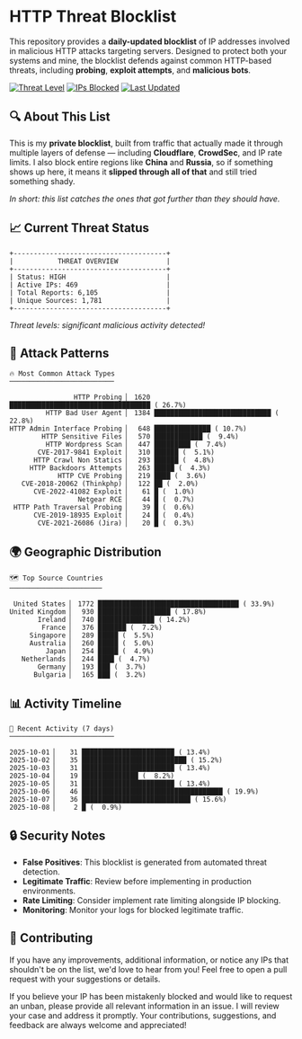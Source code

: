 # HTTP Threat Blocklist

This repository provides a **daily-updated blocklist** of IP addresses involved in malicious HTTP attacks targeting servers. Designed to protect both your systems and mine, the blocklist defends against common HTTP-based threats, including **probing**, **exploit attempts**, and **malicious bots**.

[![Threat Level](https://img.shields.io/badge/Threat%20Level-HIGH-red)](.)
[![IPs Blocked](https://img.shields.io/badge/IPs%20Blocked-469-blue)](.)
[![Last Updated](https://img.shields.io/badge/Updated-2025--10--08-brightgreen)](.)

## 🔍 About This List

This is my **private blocklist**, built from traffic that actually made it through multiple layers of defense — including **Cloudflare**, **CrowdSec**, and IP rate limits. I also block entire regions like **China** and **Russia**, so if something shows up here, it means it **slipped through all of that** and still tried something shady.

*In short: this list catches the ones that got further than they should have.*

## 📈 Current Threat Status

```
+--------------------------------------+
|           THREAT OVERVIEW            |
+--------------------------------------+
| Status: HIGH                         |
| Active IPs: 469                      |
| Total Reports: 6,105                 |
| Unique Sources: 1,781                |
+--------------------------------------+
```

*Threat levels: significant malicious activity detected!*

## 🎯 Attack Patterns

```
🔥 Most Common Attack Types
──────────────────────────

                HTTP Probing ▏ 1620 ███████████████████████████████████ ( 26.7%)
         HTTP Bad User Agent ▏ 1384 █████████████████████████████ ( 22.8%)
HTTP Admin Interface Probing ▏  648 ██████████████ ( 10.7%)
        HTTP Sensitive Files ▏  570 ████████████ (  9.4%)
         HTTP Wordpress Scan ▏  447 █████████ (  7.4%)
       CVE-2017-9841 Exploit ▏  310 ██████ (  5.1%)
      HTTP Crawl Non Statics ▏  293 ██████ (  4.8%)
     HTTP Backdoors Attempts ▏  263 █████ (  4.3%)
            HTTP CVE Probing ▏  219 ████ (  3.6%)
   CVE-2018-20062 (Thinkphp) ▏  122 ██ (  2.0%)
      CVE-2022-41082 Exploit ▏   61 █ (  1.0%)
                 Netgear RCE ▏   44 █ (  0.7%)
 HTTP Path Traversal Probing ▏   39 █ (  0.6%)
      CVE-2019-18935 Exploit ▏   24 █ (  0.4%)
       CVE-2021-26086 (Jira) ▏   20 █ (  0.3%)
```

## 🌍 Geographic Distribution

```
🗺️ Top Source Countries
───────────────────────

 United States ▏ 1772 ███████████████████████████████████ ( 33.9%)
United Kingdom ▏  930 ██████████████████ ( 17.8%)
       Ireland ▏  740 ██████████████ ( 14.2%)
        France ▏  376 ███████ (  7.2%)
     Singapore ▏  289 █████ (  5.5%)
     Australia ▏  260 █████ (  5.0%)
         Japan ▏  254 █████ (  4.9%)
   Netherlands ▏  244 ████ (  4.7%)
       Germany ▏  193 ███ (  3.7%)
      Bulgaria ▏  165 ███ (  3.2%)
```

## 📊 Activity Timeline

```
📅 Recent Activity (7 days)
──────────────────────────

2025-10-01 ▏   31 ███████████████████████ ( 13.4%)
2025-10-02 ▏   35 ██████████████████████████ ( 15.2%)
2025-10-03 ▏   31 ███████████████████████ ( 13.4%)
2025-10-04 ▏   19 ██████████████ (  8.2%)
2025-10-05 ▏   31 ███████████████████████ ( 13.4%)
2025-10-06 ▏   46 ███████████████████████████████████ ( 19.9%)
2025-10-07 ▏   36 ███████████████████████████ ( 15.6%)
2025-10-08 ▏    2 █ (  0.9%)
```

## 🔒 Security Notes

- **False Positives**: This blocklist is generated from automated threat detection.
- **Legitimate Traffic**: Review before implementing in production environments.
- **Rate Limiting**: Consider implement rate limiting alongside IP blocking.
- **Monitoring**: Monitor your logs for blocked legitimate traffic.

## 🤝 Contributing

If you have any improvements, additional information, or notice any IPs that shouldn't be on the list, we'd love to hear from you! Feel free to open a pull request with your suggestions or details.

If you believe your IP has been mistakenly blocked and would like to request an unban, please provide all relevant information in an issue. I will review your case and address it promptly. Your contributions, suggestions, and feedback are always welcome and appreciated!